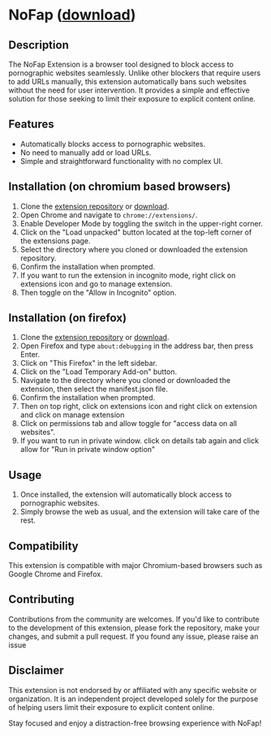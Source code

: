 # NoFap ([download](https://github.com/dikshantrajput/noFap/blob/main/noFap.zip))

## Description
The NoFap Extension is a browser tool designed to block access to pornographic websites seamlessly. Unlike other blockers that require users to add URLs manually, this extension automatically bans such websites without the need for user intervention. It provides a simple and effective solution for those seeking to limit their exposure to explicit content online.

## Features
- Automatically blocks access to pornographic websites.
- No need to manually add or load URLs.
- Simple and straightforward functionality with no complex UI.

## Installation (on chromium based browsers)
1. Clone the [extension repository](https://github.com/dikshantrajput/noFap) or [download](https://github.com/dikshantrajput/noFap/blob/main/noFap.zip).
2. Open Chrome and navigate to `chrome://extensions/`.
3. Enable Developer Mode by toggling the switch in the upper-right corner.
4. Click on the "Load unpacked" button located at the top-left corner of the extensions page.
5. Select the directory where you cloned or downloaded the extension repository.
6. Confirm the installation when prompted.
7. If you want to run the extension in incognito mode, right click on extensions icon and go to manage extension.
8. Then toggle on the "Allow in Incognito" option.

## Installation (on firefox)
1. Clone the [extension repository](https://github.com/dikshantrajput/noFap) or [download](https://github.com/dikshantrajput/noFap/blob/main/noFap-firefox.zip).
2. Open Firefox and type `about:debugging` in the address bar, then press Enter.
3. Click on "This Firefox" in the left sidebar.
4. Click on the "Load Temporary Add-on" button.
5. Navigate to the directory where you cloned or downloaded the extension, then select the manifest.json file.
6. Confirm the installation when prompted.
7. Then on top right, click on extensions icon and right click on extension and click on manage extension
8. Click on permissions tab and allow toggle for "access data on all websites".
9. If you want to run in private window. click on details tab again and click allow for "Run in private window option"

## Usage
1. Once installed, the extension will automatically block access to pornographic websites.
2. Simply browse the web as usual, and the extension will take care of the rest.

## Compatibility
This extension is compatible with major Chromium-based browsers such as Google Chrome and Firefox.

## Contributing
Contributions from the community are welcomes. If you'd like to contribute to the development of this extension, please fork the repository, make your changes, and submit a pull request.
If you found any issue, please raise an issue

## Disclaimer
This extension is not endorsed by or affiliated with any specific website or organization. It is an independent project developed solely for the purpose of helping users limit their exposure to explicit content online.

Stay focused and enjoy a distraction-free browsing experience with NoFap!

